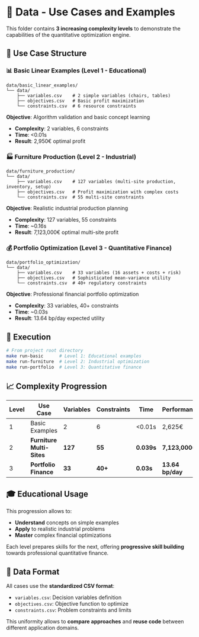 # 📂 Data - Use Cases and Examples

This folder contains **3 increasing complexity levels** to demonstrate the capabilities of the quantitative optimization engine.

## 🎯 Use Case Structure

### 📊 **Basic Linear Examples** (Level 1 - Educational)
```
data/basic_linear_examples/
└── data/
    ├── variables.csv    # 2 simple variables (chairs, tables)
    ├── objectives.csv   # Basic profit maximization
    └── constraints.csv  # 6 resource constraints
```

**Objective**: Algorithm validation and basic concept learning
- **Complexity**: 2 variables, 6 constraints
- **Time**: <0.01s
- **Result**: 2,950€ optimal profit

### 🏭 **Furniture Production** (Level 2 - Industrial)
```
data/furniture_production/
└── data/
    ├── variables.csv    # 127 variables (multi-site production, inventory, setup)
    ├── objectives.csv   # Profit maximization with complex costs
    └── constraints.csv  # 55 multi-site constraints
```

**Objective**: Realistic industrial production planning
- **Complexity**: 127 variables, 55 constraints
- **Time**: ~0.16s
- **Result**: 7,123,000€ optimal multi-site profit

### 💰 **Portfolio Optimization** (Level 3 - Quantitative Finance)
```
data/portfolio_optimization/
└── data/
    ├── variables.csv    # 33 variables (16 assets + costs + risk)
    ├── objectives.csv   # Sophisticated mean-variance utility
    └── constraints.csv  # 40+ regulatory constraints
```

**Objective**: Professional financial portfolio optimization
- **Complexity**: 33 variables, 40+ constraints
- **Time**: ~0.03s  
- **Result**: 13.64 bp/day expected utility

## 🚀 Execution

```bash
# From project root directory
make run-basic      # Level 1: Educational examples
make run-furniture  # Level 2: Industrial optimization  
make run-portfolio  # Level 3: Quantitative finance
```

## 📈 Complexity Progression

| Level | Use Case | Variables | Constraints | Time | Performance |
|-------|----------|-----------|-------------|------|-------------|
| 1 | Basic Examples | 2 | 6 | <0.01s | 2,625€ |
| 2 | **Furniture Multi-Sites** | **127** | **55** | **0.039s** | **7,123,000€** |
| 3 | **Portfolio Finance** | **33** | **40+** | **0.03s** | **13.64 bp/day** |

## 🎓 Educational Usage

This progression allows to:
- **Understand** concepts on simple examples
- **Apply** to realistic industrial problems  
- **Master** complex financial optimizations

Each level prepares skills for the next, offering **progressive skill building** towards professional quantitative finance.

## 🔧 Data Format

All cases use the **standardized CSV format**:
- `variables.csv`: Decision variables definition
- `objectives.csv`: Objective function to optimize
- `constraints.csv`: Problem constraints and limits

This uniformity allows to **compare approaches** and **reuse code** between different application domains.
